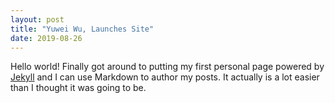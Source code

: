 ```yaml
---
layout: post
title: "Yuwei Wu, Launches Site"
date: 2019-08-26
---
```


Hello world! Finally got around to putting my first personal page powered by [Jekyll](http://jekyllrb.com) and I can use Markdown to author my posts. It actually is a lot easier than I thought it was going to be.
